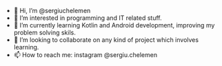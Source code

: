 - 👋 Hi, I’m @sergiuchelemen
- 👀 I’m interested in programming and IT related stuff.
- 🌱 I’m currently learning Kotlin and Android development, improving my problem solving skils.
- 💞️ I’m looking to collaborate on any kind of project which involves learning.
- 📫 How to reach me: instagram @sergiu.chelemen

<!---
sergiuchelemen/sergiuchelemen is a ✨ special ✨ repository because its `README.md` (this file) appears on your GitHub profile.
You can click the Preview link to take a look at your changes.
--->
